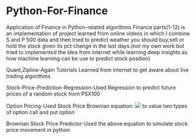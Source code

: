 # Python-For-Finance
Application of Finance in Python-related algorithms 
Finance parts(1-12) is an implementation of project learned from online videos in which I combine S and P 500 data and then tried to predict weather you should buy,sell or hold the stock given its pct change in the last days.(not my own work but tried to implemented the idea from internet while learning deep insights as how machine learning can be use  to predict stock position)

Quant,Zipline-Again Tutorials Learned from internet to get aware about live trading algorithms

Stock-Price-Prediction-Regression-Used Regression to predict future prices of a random stock from PSX100

Option Pricing-Used Stock Price Brownian equation:
<img src="https://wikimedia.org/api/rest_v1/media/math/render/svg/f2a3c0d1dcb510719effde045c26f1a9d0b9cb2d">
to value two types of option call and put option

Brownian Stock Price Predictor-Used the above equation to simulate stock price movement in python


